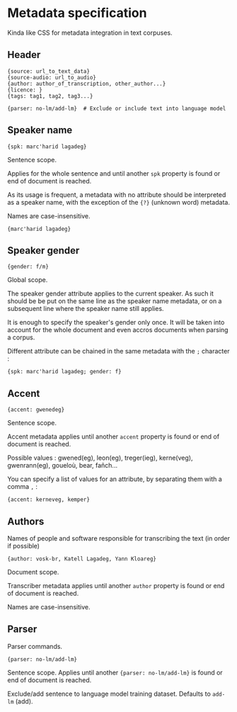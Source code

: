 # Metadata specification

Kinda like CSS for metadata integration in text corpuses.

## Header

```
{source: url_to_text_data}
{source-audio: url_to_audio}
{author: author_of_transcription, other_author...}
{licence: }
{tags: tag1, tag2, tag3...}

{parser: no-lm/add-lm}	# Exclude or include text into language model

```

## Speaker name

`{spk: marc'harid lagadeg}`

Sentence scope.

Applies for the whole sentence and until another `spk` property is found or end of document is reached.

As its usage is frequent, a metadata with no attribute should be interpreted as a speaker name, with the exception of the `{?}` (unknown word) metadata.

Names are case-insensitive.

`{marc'harid lagadeg}`

## Speaker gender

`{gender: f/m}`

Global scope.

The speaker gender attribute applies to the current speaker. As such it should be be put on the same line as the speaker name metadata, or on a subsequent line where the speaker name still applies.

It is enough to specify the speaker's gender only once. It will be taken into account for the whole document and even accros documents when parsing a corpus.

Different attribute can be chained in the same metadata with the `;` character :

`{spk: marc'harid lagadeg; gender: f}`

## Accent

`{accent: gwenedeg}`

Sentence scope.

Accent metadata applies until another `accent` property is found or end of document is reached.

Possible values : gwened(eg), leon(eg), treger(ieg), kerne(veg), gwenrann(eg), goueloù, bear, fañch...

You can specify a list of values for an attribute, by separating them with a comma `,` :

`{accent: kerneveg, kemper}`

## Authors

Names of people and software responsible for transcribing the text (in order if possible)

`{author: vosk-br, Katell Lagadeg, Yann Kloareg}`

Document scope.

Transcriber metadata applies until another `author` property is found or end of document is reached.

Names are case-insensitive.

## Parser

Parser commands.

`{parser: no-lm/add-lm}`

Sentence scope. Applies until another `{parser: no-lm/add-lm}` is found or end of document is reached.

Exclude/add sentence to language model training dataset. Defaults to `add-lm` (add).
